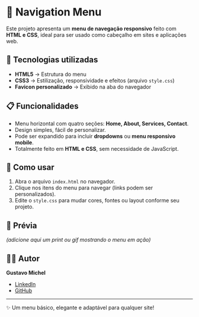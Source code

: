 # 📌 Navigation Menu

Este projeto apresenta um **menu de navegação responsivo** feito com **HTML e CSS**, ideal para ser usado como cabeçalho em sites e aplicações web.

## 🚀 Tecnologias utilizadas

- **HTML5** → Estrutura do menu  
- **CSS3** → Estilização, responsividade e efeitos (arquivo `style.css`)  
- **Favicon personalizado** → Exibido na aba do navegador  

## 📋 Funcionalidades

- Menu horizontal com quatro seções: **Home, About, Services, Contact**.  
- Design simples, fácil de personalizar.  
- Pode ser expandido para incluir **dropdowns** ou **menu responsivo mobile**.  
- Totalmente feito em **HTML e CSS**, sem necessidade de JavaScript.  

## 🔗 Como usar

1. Abra o arquivo `index.html` no navegador.  
2. Clique nos itens do menu para navegar (links podem ser personalizados).  
3. Edite o `style.css` para mudar cores, fontes ou layout conforme seu projeto.  

## 📸 Prévia

*(adicione aqui um print ou gif mostrando o menu em ação)*  

## 👨‍💻 Autor

**Gustavo Michel**  
- [LinkedIn](https://www.linkedin.com/in/gustavo-michel-araujo/)  
- [GitHub](https://github.com/Gustavo-michel)  

---

✨ Um menu básico, elegante e adaptável para qualquer site!